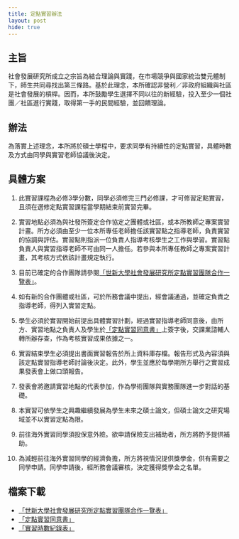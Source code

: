 ```yaml
---
title: 定點實習辦法
layout: post
hide: true
---
```


## 主旨

社會發展研究所成立之宗旨為結合理論與實踐，在市場競爭與國家統治雙元體制下，師生共同尋找出第三條路。基於此理念，本所確認非營利／非政府組織與社區是社會發展的槓桿。因而，本所鼓勵學生選擇不同以往的新經驗，投入至少一個社團／社區進行實踐，取得第一手的民間經驗，並回饋理論。

## 辦法

為落實上述理念，本所將於碩士學程中，要求同學有持續性的定點實習，具體時數及方式由同學與實習老師協議後決定。

## 具體方案

1. 此實習課程為必修3學分數，同學必須修完三門必修課，才可修習定點實習，且須在選修定點實習課程當學期結束前實習完畢。

2. 實習地點必須為與社發所簽定合作協定之團體或社區，或本所教師之專案實習計畫。所方必須由至少一位本所專任老師擔任該實習點之指導老師，負責實習的協調與評估。實習點則指派一位負責人指導考核學生之工作與學習。實習點負責人與實習指導老師不可由同一人擔任。若參與本所專任教師之專案實習計畫，其考核方式依該計畫規定執行。

3. 目前已確定的合作團隊請參閱[「世新大學社會發展研究所定點實習團隊合作一覽表」](https://e62.shu.edu.tw/download/定點實習團隊合作一覽表1080916.docx)。

4. 如有新的合作團體或社區，可於所務會議中提出，經會議通過，並確定負責之指導老師，得列入實習定點。

5. 學生必須於實習開始前提出具體實習計劃，經過實習指導老師同意後，由所方、實習地點之負責人及學生於[「定點實習同意書」](https://e62.shu.edu.tw/download/定點實習同意書107.doc)上簽字後，交課業諮輔人轉所辦存查，作為考核實習成果依據之一。

6. 實習結束學生必須提出書面實習報告於所上資料庫存檔。報告形式及內容須與該定點實習指導老師討論後決定。此外，學生並應於每學期所方舉行之實習成果發表會上做口頭報告。

7. 發表會將邀請實習地點的代表參加，作為學術團隊與實務團隊進一步對話的基礎。

8. 本實習可依學生之興趣繼續發展為學生未來之碩士論文，但碩士論文之研究場域並不以實習定點為限。

9. 前往海外實習同學須投保意外險。欲申請保險支出補助者，所方將酌予提供補助。

10. 為減輕前往海外實習同學的經濟負擔，所方將視情況提供獎學金，供有需要之同學申請。同學申請後，經所務會議審核，決定獲得獎學金之名單。

## 檔案下載

- [「世新大學社會發展研究所定點實習團隊合作一覽表」](https://e62.shu.edu.tw/download/定點實習團隊合作一覽表1080916.docx)
- [「定點實習同意書」](https://e62.shu.edu.tw/download/定點實習同意書107.doc)
- [「實習時數紀錄表」](https://e62.shu.edu.tw/download/實習時數紀錄表.doc)